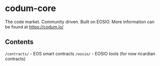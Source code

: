 # codum-core
The code market. Community driven. Built on EOSIO.
More information can be found at https://codum.io/

## Contents
`/contracts/` - EOS smart contracts
`/eosio/` - EOSIO tools (for now ricardian contracts)
